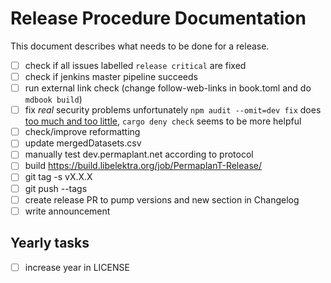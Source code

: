 # Release Procedure Documentation

This document describes what needs to be done for a release.

- [ ] check if all issues labelled `release critical` are fixed
- [ ] check if jenkins master pipeline succeeds
- [ ] run external link check (change follow-web-links in book.toml and do `mdbook build`)
- [ ] fix _real_ security problems
      unfortunately `npm audit --omit=dev fix` does [too much and too little](https://overreacted.io/npm-audit-broken-by-design/),
      `cargo deny check` seems to be more helpful
- [ ] check/improve reformatting
- [ ] update mergedDatasets.csv
- [ ] manually test dev.permaplant.net according to protocol
- [ ] build <https://build.libelektra.org/job/PermaplanT-Release/>
- [ ] git tag -s vX.X.X
- [ ] git push --tags
- [ ] create release PR to pump versions and new section in Changelog
- [ ] write announcement

## Yearly tasks

- [ ] increase year in LICENSE
